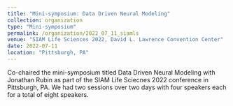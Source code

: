 ```yaml
---
title: "Mini-symposium: Data Driven Neural Modeling"
collection: organization
type: "Mini-symposium"
permalink: /organization/2022_07_11_siamls
venue: "SIAM Life Sciences 2022, David L. Lawrence Convention Center"
date: 2022-07-11
location: "Pittsburgh, PA"
---
```


Co-chaired the mini-symposium titled Data Driven Neural Modeling with Jonathan Rubin as part of the SIAM Life Sciecnes 2022 conference in Pittsburgh, PA. We had two sessions over two days with four speakers each for a total of eight speakers. 
